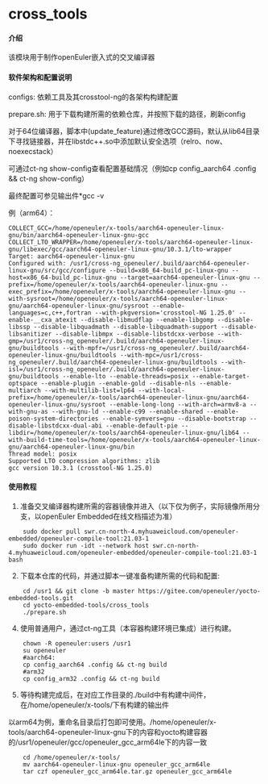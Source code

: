# cross_tools

#### 介绍

该模块用于制作openEuler嵌入式的交叉编译器

#### 软件架构和配置说明

configs:  依赖工具及其crosstool-ng的各架构构建配置

prepare.sh: 用于下载构建所需的依赖仓库，并按照下载的路径，刷新config

对于64位编译器，脚本中(update_feature)通过修改GCC源码，默认从lib64目录下寻找链接器，并在libstdc++.so中添加默认安全选项（relro、now、noexecstack）

可通过ct-ng show-config查看配置基础情况（例如cp config_aarch64 .config && ct-ng show-config）

最终配置可参见输出件*gcc -v

例（arm64）：

````
COLLECT_GCC=/home/openeuler/x-tools/aarch64-openeuler-linux-gnu/bin/aarch64-openeuler-linux-gnu-gcc
COLLECT_LTO_WRAPPER=/home/openeuler/x-tools/aarch64-openeuler-linux-gnu/libexec/gcc/aarch64-openeuler-linux-gnu/10.3.1/lto-wrapper
Target: aarch64-openeuler-linux-gnu
Configured with: /usr1/cross-ng_openeuler/.build/aarch64-openeuler-linux-gnu/src/gcc/configure --build=x86_64-build_pc-linux-gnu --host=x86_64-build_pc-linux-gnu --target=aarch64-openeuler-linux-gnu --prefix=/home/openeuler/x-tools/aarch64-openeuler-linux-gnu --exec_prefix=/home/openeuler/x-tools/aarch64-openeuler-linux-gnu --with-sysroot=/home/openeuler/x-tools/aarch64-openeuler-linux-gnu/aarch64-openeuler-linux-gnu/sysroot --enable-languages=c,c++,fortran --with-pkgversion='crosstool-NG 1.25.0' --enable-__cxa_atexit --disable-libmudflap --enable-libgomp --disable-libssp --disable-libquadmath --disable-libquadmath-support --disable-libsanitizer --disable-libmpx --disable-libstdcxx-verbose --with-gmp=/usr1/cross-ng_openeuler/.build/aarch64-openeuler-linux-gnu/buildtools --with-mpfr=/usr1/cross-ng_openeuler/.build/aarch64-openeuler-linux-gnu/buildtools --with-mpc=/usr1/cross-ng_openeuler/.build/aarch64-openeuler-linux-gnu/buildtools --with-isl=/usr1/cross-ng_openeuler/.build/aarch64-openeuler-linux-gnu/buildtools --enable-lto --enable-threads=posix --enable-target-optspace --enable-plugin --enable-gold --disable-nls --enable-multiarch --with-multilib-list=lp64 --with-local-prefix=/home/openeuler/x-tools/aarch64-openeuler-linux-gnu/aarch64-openeuler-linux-gnu/sysroot --enable-long-long --with-arch=armv8-a --with-gnu-as --with-gnu-ld --enable-c99 --enable-shared --enable-poison-system-directories --enable-symvers=gnu --disable-bootstrap --disable-libstdcxx-dual-abi --enable-default-pie --libdir=/home/openeuler/x-tools/aarch64-openeuler-linux-gnu/lib64 --with-build-time-tools=/home/openeuler/x-tools/aarch64-openeuler-linux-gnu/aarch64-openeuler-linux-gnu/bin
Thread model: posix
Supported LTO compression algorithms: zlib
gcc version 10.3.1 (crosstool-NG 1.25.0)
````

#### 使用教程

1.  准备交叉编译器构建所需的容器镜像并进入（以下仅为例子，实际镜像所用分支，以openEuler Embedded在线文档描述为准）

````
    sudo docker pull swr.cn-north-4.myhuaweicloud.com/openeuler-embedded/openeuler-compile-tool:21.03-1
    sudo docker run -idt --network host swr.cn-north-4.myhuaweicloud.com/openeuler-embedded/openeuler-compile-tool:21.03-1 bash
````

2.  下载本仓库的代码，并通过脚本一键准备构建所需的代码和配置:

````
    cd /usr1 && git clone -b master https://gitee.com/openeuler/yocto-embedded-tools.git
    cd yocto-embedded-tools/cross_tools
    ./prepare.sh
````

4.  使用普通用户，通过ct-ng工具（本容器构建环境已集成）进行构建。

````
    chown -R openeuler:users /usr1
    su openeuler
    #aarch64:
    cp config_aarch64 .config && ct-ng build
    #arm32
    cp config_arm32 .config && ct-ng build
````

5.  等待构建完成后，在对应工作目录的./build中有构建中间件，在/home/openeuler/x-tools/下有构建的输出件

以arm64为例，重命名目录后打包即可使用。/home/openeuler/x-tools/aarch64-openeuler-linux-gnu下的内容和yocto构建容器的/usr1/openeuler/gcc/openeuler_gcc_arm64le下的内容一致

````
    cd /home/openeuler/x-tools/
    mv aarch64-openeuler-linux-gnu openeuler_gcc_arm64le
    tar czf openeuler_gcc_arm64le.tar.gz openeuler_gcc_arm64le
````

